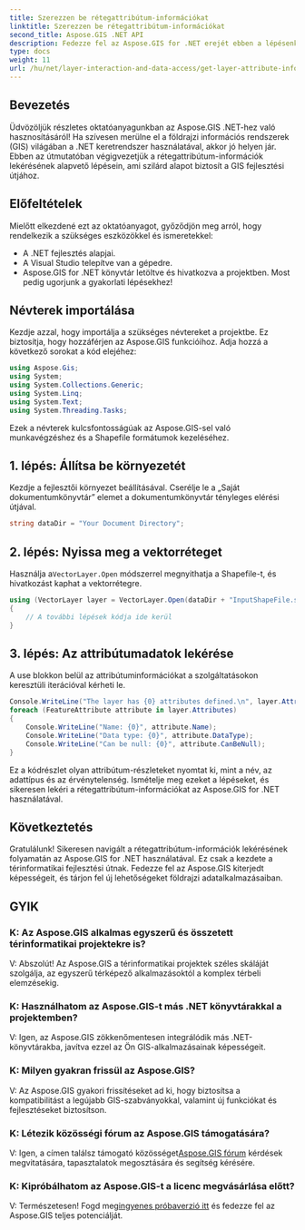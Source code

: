 ```yaml
---
title: Szerezzen be rétegattribútum-információkat
linktitle: Szerezzen be rétegattribútum-információkat
second_title: Aspose.GIS .NET API
description: Fedezze fel az Aspose.GIS for .NET erejét ebben a lépésenkénti oktatóanyagban. Könnyedén lekérheti a rétegattribútum-információkat. Töltse le ingyenes próbaverzióját most!
type: docs
weight: 11
url: /hu/net/layer-interaction-and-data-access/get-layer-attribute-information/
---
```

## Bevezetés
Üdvözöljük részletes oktatóanyagunkban az Aspose.GIS .NET-hez való hasznosításáról! Ha szívesen merülne el a földrajzi információs rendszerek (GIS) világában a .NET keretrendszer használatával, akkor jó helyen jár. Ebben az útmutatóban végigvezetjük a rétegattribútum-információk lekérésének alapvető lépésein, ami szilárd alapot biztosít a GIS fejlesztési útjához.
## Előfeltételek
Mielőtt elkezdené ezt az oktatóanyagot, győződjön meg arról, hogy rendelkezik a szükséges eszközökkel és ismeretekkel:
- A .NET fejlesztés alapjai.
- A Visual Studio telepítve van a gépedre.
- Aspose.GIS for .NET könyvtár letöltve és hivatkozva a projektben.
Most pedig ugorjunk a gyakorlati lépésekhez!
## Névterek importálása
Kezdje azzal, hogy importálja a szükséges névtereket a projektbe. Ez biztosítja, hogy hozzáférjen az Aspose.GIS funkcióihoz. Adja hozzá a következő sorokat a kód elejéhez:
```csharp
using Aspose.Gis;
using System;
using System.Collections.Generic;
using System.Linq;
using System.Text;
using System.Threading.Tasks;
```
Ezek a névterek kulcsfontosságúak az Aspose.GIS-sel való munkavégzéshez és a Shapefile formátumok kezeléséhez.
## 1. lépés: Állítsa be környezetét
Kezdje a fejlesztői környezet beállításával. Cserélje le a „Saját dokumentumkönyvtár” elemet a dokumentumkönyvtár tényleges elérési útjával.
```csharp
string dataDir = "Your Document Directory";
```
## 2. lépés: Nyissa meg a vektorréteget
 Használja a`VectorLayer.Open` módszerrel megnyithatja a Shapefile-t, és hivatkozást kaphat a vektorrétegre.
```csharp
using (VectorLayer layer = VectorLayer.Open(dataDir + "InputShapeFile.shp", Drivers.Shapefile))
{
    // A további lépések kódja ide kerül
}
```
## 3. lépés: Az attribútumadatok lekérése
A use blokkon belül az attribútuminformációkat a szolgáltatásokon keresztüli iterációval kérheti le.
```csharp
Console.WriteLine("The layer has {0} attributes defined.\n", layer.Attributes.Count);
foreach (FeatureAttribute attribute in layer.Attributes)
{
    Console.WriteLine("Name: {0}", attribute.Name);
    Console.WriteLine("Data type: {0}", attribute.DataType);
    Console.WriteLine("Can be null: {0}", attribute.CanBeNull);
}
```
Ez a kódrészlet olyan attribútum-részleteket nyomtat ki, mint a név, az adattípus és az érvénytelenség.
Ismételje meg ezeket a lépéseket, és sikeresen lekéri a rétegattribútum-információkat az Aspose.GIS for .NET használatával.
## Következtetés
Gratulálunk! Sikeresen navigált a rétegattribútum-információk lekérésének folyamatán az Aspose.GIS for .NET használatával. Ez csak a kezdete a térinformatikai fejlesztési útnak. Fedezze fel az Aspose.GIS kiterjedt képességeit, és tárjon fel új lehetőségeket földrajzi adatalkalmazásaiban.

## GYIK
### K: Az Aspose.GIS alkalmas egyszerű és összetett térinformatikai projektekre is?
V: Abszolút! Az Aspose.GIS a térinformatikai projektek széles skáláját szolgálja, az egyszerű térképező alkalmazásoktól a komplex térbeli elemzésekig.
### K: Használhatom az Aspose.GIS-t más .NET könyvtárakkal a projektemben?
V: Igen, az Aspose.GIS zökkenőmentesen integrálódik más .NET-könyvtárakba, javítva ezzel az Ön GIS-alkalmazásainak képességeit.
### K: Milyen gyakran frissül az Aspose.GIS?
V: Az Aspose.GIS gyakori frissítéseket ad ki, hogy biztosítsa a kompatibilitást a legújabb GIS-szabványokkal, valamint új funkciókat és fejlesztéseket biztosítson.
### K: Létezik közösségi fórum az Aspose.GIS támogatására?
 V: Igen, a címen találsz támogató közösséget[Aspose.GIS fórum](https://forum.aspose.com/c/gis/33) kérdések megvitatására, tapasztalatok megosztására és segítség kérésére.
### K: Kipróbálhatom az Aspose.GIS-t a licenc megvásárlása előtt?
 V: Természetesen! Fogd meg[ingyenes próbaverzió itt](https://releases.aspose.com/) és fedezze fel az Aspose.GIS teljes potenciálját.